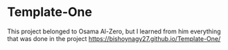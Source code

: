 # Template-One
This project belonged to Osama Al-Zero, but I learned from him everything that was done in the project
https://bishoynagy27.github.io/Template-One/
